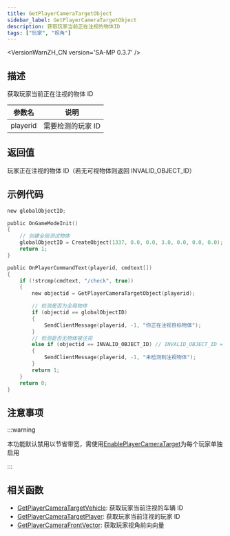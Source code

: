 ```yaml
---
title: GetPlayerCameraTargetObject
sidebar_label: GetPlayerCameraTargetObject
description: 获取玩家当前正在注视的物体ID
tags: ["玩家", "视角"]
---
```


<VersionWarnZH_CN version='SA-MP 0.3.7' />

## 描述

获取玩家当前正在注视的物体 ID

| 参数名   | 说明              |
| -------- | ----------------- |
| playerid | 需要检测的玩家 ID |

## 返回值

玩家正在注视的物体 ID（若无可视物体则返回 INVALID_OBJECT_ID）

## 示例代码

```c
new globalObjectID;

public OnGameModeInit()
{
    // 创建全局测试物体
    globalObjectID = CreateObject(1337, 0.0, 0.0, 3.0, 0.0, 0.0, 0.0);
    return 1;
}

public OnPlayerCommandText(playerid, cmdtext[])
{
    if (!strcmp(cmdtext, "/check", true))
    {
        new objectid = GetPlayerCameraTargetObject(playerid);

        // 检测是否为全局物体
        if (objectid == globalObjectID)
        {
            SendClientMessage(playerid, -1, "你正在注视目标物体");
        }
        // 检测是否无物体被注视
        else if (objectid == INVALID_OBJECT_ID) // INVALID_OBJECT_ID = 65535
        {
            SendClientMessage(playerid, -1, "未检测到注视物体");
        }
        return 1;
    }
    return 0;
}
```

## 注意事项

:::warning

本功能默认禁用以节省带宽，需使用[EnablePlayerCameraTarget](EnablePlayerCameraTarget)为每个玩家单独启用

:::

## 相关函数

- [GetPlayerCameraTargetVehicle](GetplayerCameraTargetVehicle): 获取玩家当前注视的车辆 ID
- [GetPlayerCameraTargetPlayer](GetplayerCameraTargetPlayer): 获取玩家当前注视的玩家 ID
- [GetPlayerCameraFrontVector](GetPlayerCameraFrontVector): 获取玩家视角前向向量
